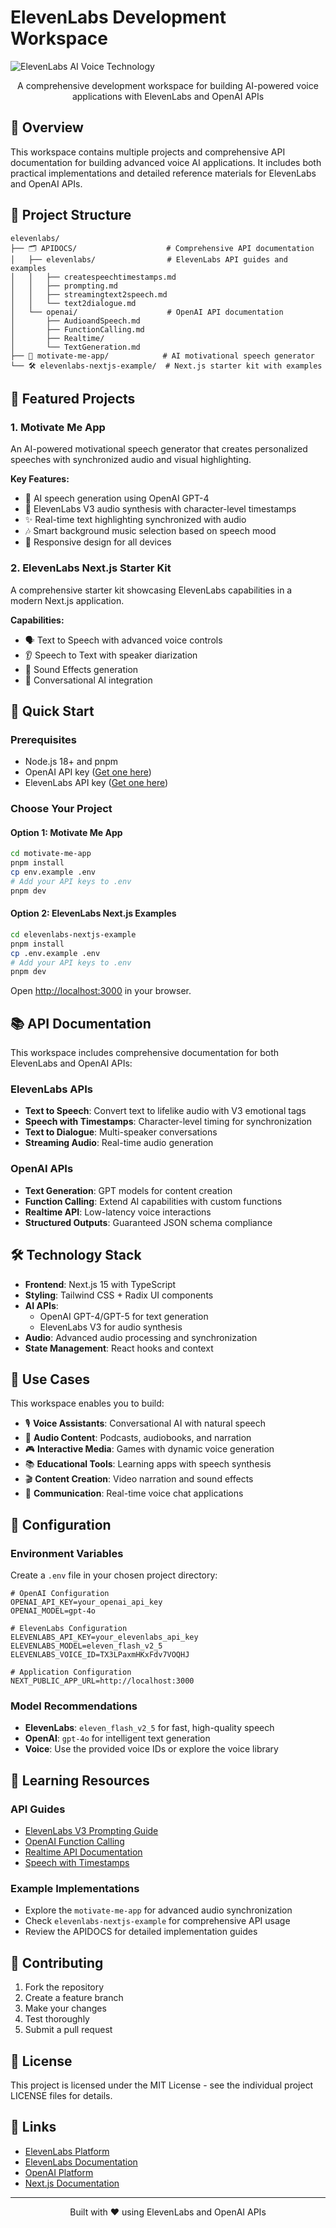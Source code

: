 # ElevenLabs Development Workspace

![ElevenLabs AI Voice Technology](readmeimage.png)

<p align="center">
  A comprehensive development workspace for building AI-powered voice applications with ElevenLabs and OpenAI APIs
</p>

## 🎯 Overview

This workspace contains multiple projects and comprehensive API documentation for building advanced voice AI applications. It includes both practical implementations and detailed reference materials for ElevenLabs and OpenAI APIs.

## 📁 Project Structure

```
elevenlabs/
├── 🗂️ APIDOCS/                    # Comprehensive API documentation
│   ├── elevenlabs/                # ElevenLabs API guides and examples
│   │   ├── createspeechtimestamps.md
│   │   ├── prompting.md
│   │   ├── streamingtext2speech.md
│   │   └── text2dialogue.md
│   └── openai/                    # OpenAI API documentation
│       ├── AudioandSpeech.md
│       ├── FunctionCalling.md
│       ├── Realtime/
│       └── TextGeneration.md
├── 🚀 motivate-me-app/            # AI motivational speech generator
└── 🛠️ elevenlabs-nextjs-example/  # Next.js starter kit with examples
```

## 🎨 Featured Projects

### 1. Motivate Me App
An AI-powered motivational speech generator that creates personalized speeches with synchronized audio and visual highlighting.

**Key Features:**
- 🤖 AI speech generation using OpenAI GPT-4
- 🎵 ElevenLabs V3 audio synthesis with character-level timestamps
- ✨ Real-time text highlighting synchronized with audio
- 🎶 Smart background music selection based on speech mood
- 📱 Responsive design for all devices

### 2. ElevenLabs Next.js Starter Kit
A comprehensive starter kit showcasing ElevenLabs capabilities in a modern Next.js application.

**Capabilities:**
- 🗣️ Text to Speech with advanced voice controls
- 👂 Speech to Text with speaker diarization
- 🎵 Sound Effects generation
- 🤖 Conversational AI integration

## 🚀 Quick Start

### Prerequisites
- Node.js 18+ and pnpm
- OpenAI API key ([Get one here](https://platform.openai.com/api-keys))
- ElevenLabs API key ([Get one here](https://elevenlabs.io/app/settings/api-keys))

### Choose Your Project

#### Option 1: Motivate Me App
```bash
cd motivate-me-app
pnpm install
cp env.example .env
# Add your API keys to .env
pnpm dev
```

#### Option 2: ElevenLabs Next.js Examples
```bash
cd elevenlabs-nextjs-example
pnpm install
cp .env.example .env
# Add your API keys to .env
pnpm dev
```

Open [http://localhost:3000](http://localhost:3000) in your browser.

## 📚 API Documentation

This workspace includes comprehensive documentation for both ElevenLabs and OpenAI APIs:

### ElevenLabs APIs
- **Text to Speech**: Convert text to lifelike audio with V3 emotional tags
- **Speech with Timestamps**: Character-level timing for synchronization
- **Text to Dialogue**: Multi-speaker conversations
- **Streaming Audio**: Real-time audio generation

### OpenAI APIs
- **Text Generation**: GPT models for content creation
- **Function Calling**: Extend AI capabilities with custom functions
- **Realtime API**: Low-latency voice interactions
- **Structured Outputs**: Guaranteed JSON schema compliance

## 🛠️ Technology Stack

- **Frontend**: Next.js 15 with TypeScript
- **Styling**: Tailwind CSS + Radix UI components
- **AI APIs**: 
  - OpenAI GPT-4/GPT-5 for text generation
  - ElevenLabs V3 for audio synthesis
- **Audio**: Advanced audio processing and synchronization
- **State Management**: React hooks and context

## 🎯 Use Cases

This workspace enables you to build:

- 🎙️ **Voice Assistants**: Conversational AI with natural speech
- 📖 **Audio Content**: Podcasts, audiobooks, and narration
- 🎮 **Interactive Media**: Games with dynamic voice generation
- 📚 **Educational Tools**: Learning apps with speech synthesis
- 🎬 **Content Creation**: Video narration and sound effects
- 💬 **Communication**: Real-time voice chat applications

## 🔧 Configuration

### Environment Variables
Create a `.env` file in your chosen project directory:

```env
# OpenAI Configuration
OPENAI_API_KEY=your_openai_api_key
OPENAI_MODEL=gpt-4o

# ElevenLabs Configuration  
ELEVENLABS_API_KEY=your_elevenlabs_api_key
ELEVENLABS_MODEL=eleven_flash_v2_5
ELEVENLABS_VOICE_ID=TX3LPaxmHKxFdv7VOQHJ

# Application Configuration
NEXT_PUBLIC_APP_URL=http://localhost:3000
```

### Model Recommendations
- **ElevenLabs**: `eleven_flash_v2_5` for fast, high-quality speech
- **OpenAI**: `gpt-4o` for intelligent text generation
- **Voice**: Use the provided voice IDs or explore the voice library

## 📖 Learning Resources

### API Guides
- [ElevenLabs V3 Prompting Guide](APIDOCS/elevenlabs/prompting.md)
- [OpenAI Function Calling](APIDOCS/openai/FunctionCalling.md)
- [Realtime API Documentation](APIDOCS/openai/Realtime/)
- [Speech with Timestamps](APIDOCS/elevenlabs/createspeechtimestamps.md)

### Example Implementations
- Explore the `motivate-me-app` for advanced audio synchronization
- Check `elevenlabs-nextjs-example` for comprehensive API usage
- Review the APIDOCS for detailed implementation guides

## 🤝 Contributing

1. Fork the repository
2. Create a feature branch
3. Make your changes
4. Test thoroughly
5. Submit a pull request

## 📄 License

This project is licensed under the MIT License - see the individual project LICENSE files for details.

## 🔗 Links

- [ElevenLabs Platform](https://elevenlabs.io)
- [ElevenLabs Documentation](https://elevenlabs.io/docs)
- [OpenAI Platform](https://platform.openai.com)
- [Next.js Documentation](https://nextjs.org/docs)

---

<p align="center">
  Built with ❤️ using ElevenLabs and OpenAI APIs
</p>

